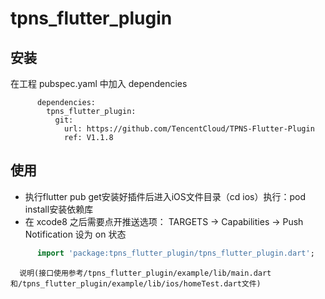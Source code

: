 # tpns_flutter_plugin

## 安装
在工程 pubspec.yaml 中加入 dependencies
```
      dependencies:
        tpns_flutter_plugin:
          git:
            url: https://github.com/TencentCloud/TPNS-Flutter-Plugin
            ref: V1.1.8
```


## 使用

- 执行flutter pub get安装好插件后进入iOS文件目录（cd ios）执行：pod install安装依赖库
- 在 xcode8 之后需要点开推送选项： TARGETS -> Capabilities -> Push Notification 设为 on 状态

```dart
      import 'package:tpns_flutter_plugin/tpns_flutter_plugin.dart';
```

      说明(接口使用参考/tpns_flutter_plugin/example/lib/main.dart和/tpns_flutter_plugin/example/lib/ios/homeTest.dart文件)


